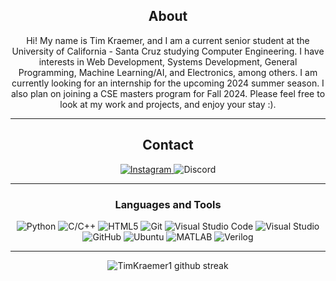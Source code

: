 <div align="center">
  
## About
Hi! My name is Tim Kraemer, and I am a current senior student at the University of California - Santa Cruz studying Computer Engineering. I have interests in Web Development, Systems Development, General Programming, Machine Learning/AI, and Electronics, among others. I am currently looking for an internship for the upcoming 2024 summer season. I also plan on joining a CSE masters program for Fall 2024. Please feel free to look at my work and projects, and enjoy your stay :).

-------------------

## Contact
<a href="https://www.instagram.com/tim_krae/">![Instagram](https://img.shields.io/badge/Tim%20Kraemer-%23E4405F.svg?style=for-the-badge&logo=Instagram&logoColor=white)
</a> ![Discord](https://img.shields.io/badge/afrenchguy-%237289DA.svg?style=for-the-badge&logo=discord&logoColor=white)

-------------------

### Languages and Tools  
![Python](https://img.shields.io/badge/python-%2314354C.svg?style=for-the-badge&logo=python&logoColor=white) ![C/C++](https://img.shields.io/badge/c%2Fc%2B%2B-%23239120.svg?style=for-the-badge&logo) ![HTML5](https://img.shields.io/badge/html5-%23E34F26.svg?style=for-the-badge&logo=html5&logoColor=white) ![Git](https://img.shields.io/badge/git-%23F05033.svg?style=for-the-badge&logo=git&logoColor=white) ![Visual Studio Code](https://img.shields.io/badge/VisualStudioCode-0078d7.svg?style=for-the-badge&logo=visual-studio-code&logoColor=white) ![Visual Studio](https://img.shields.io/badge/VisualStudio-5C2D91.svg?style=for-the-badge&logo=visual-studio&logoColor=white) ![GitHub](https://img.shields.io/badge/github-%23121011.svg?style=for-the-badge&logo=github&logoColor=white) ![Ubuntu](https://img.shields.io/badge/Ubuntu-E95420?style=for-the-badge&logo=ubuntu&logoColor=white) ![MATLAB](https://img.shields.io/badge/matlab-%23000000.svg?style=for-the-badge&logo=matlab&logoColor=white) ![Verilog](https://img.shields.io/badge/Verilog-%2396246e.svg?style=for-the-badge&logo=Velog&logoColor=white)
  
-------------------
  
![TimKraemer1 github streak](https://github-readme-streak-stats.herokuapp.com/?user=TimKraemer1&theme=radical&include_all_commits=true&count_private=true)

 <div>
